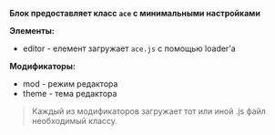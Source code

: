 **Блок предоставляет класс `ace` с минимальными настройками**

**Элементы:**
 * editor - елемент загружает `ace.js` с помощью loader'a

**Модификаторы:**
 * mod - режим редактора
 * theme - тема редактора

> Каждый из модификаторов загружает тот или иной .js файл необходимый классу.
